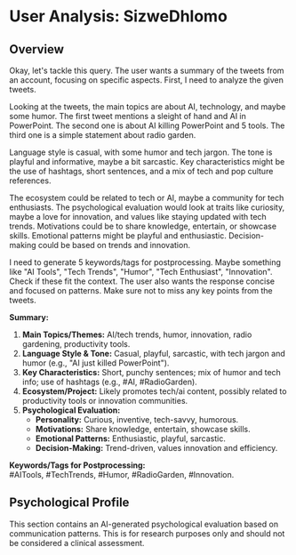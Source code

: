 # User Analysis: SizweDhlomo

## Overview

<think>
Okay, let's tackle this query. The user wants a summary of the tweets from an account, focusing on specific aspects. First, I need to analyze the given tweets.

Looking at the tweets, the main topics are about AI, technology, and maybe some humor. The first tweet mentions a sleight of hand and AI in PowerPoint. The second one is about AI killing PowerPoint and 5 tools. The third one is a simple statement about radio garden. 

Language style is casual, with some humor and tech jargon. The tone is playful and informative, maybe a bit sarcastic. Key characteristics might be the use of hashtags, short sentences, and a mix of tech and pop culture references.

The ecosystem could be related to tech or AI, maybe a community for tech enthusiasts. The psychological evaluation would look at traits like curiosity, maybe a love for innovation, and values like staying updated with tech trends. Motivations could be to share knowledge, entertain, or showcase skills. Emotional patterns might be playful and enthusiastic. Decision-making could be based on trends and innovation.

I need to generate 5 keywords/tags for postprocessing. Maybe something like "AI Tools", "Tech Trends", "Humor", "Tech Enthusiast", "Innovation". Check if these fit the context. The user also wants the response concise and focused on patterns. Make sure not to miss any key points from the tweets.
</think>

**Summary:**  
1. **Main Topics/Themes:** AI/tech trends, humor, innovation, radio gardening, productivity tools.  
2. **Language Style & Tone:** Casual, playful, sarcastic, with tech jargon and humor (e.g., "AI just killed PowerPoint").  
3. **Key Characteristics:** Short, punchy sentences; mix of humor and tech info; use of hashtags (e.g., #AI, #RadioGarden).  
4. **Ecosystem/Project:** Likely promotes tech/ai content, possibly related to productivity tools or innovation communities.  
5. **Psychological Evaluation:**  
   - **Personality:** Curious, inventive, tech-savvy, humorous.  
   - **Motivations:** Share knowledge, entertain, showcase skills.  
   - **Emotional Patterns:** Enthusiastic, playful, sarcastic.  
   - **Decision-Making:** Trend-driven, values innovation and efficiency.  

**Keywords/Tags for Postprocessing:**  
#AITools, #TechTrends, #Humor, #RadioGarden, #Innovation.

## Psychological Profile

This section contains an AI-generated psychological evaluation based on communication patterns. This is for research purposes only and should not be considered a clinical assessment.